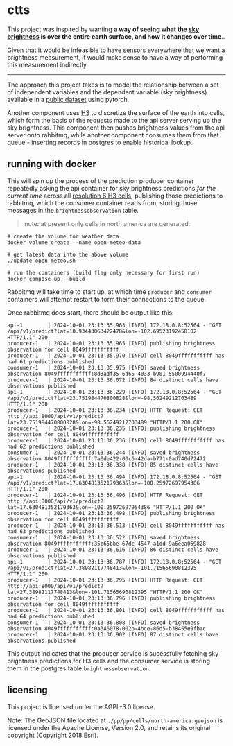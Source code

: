 # ctts

This project was inspired by wanting **a way of seeing what the
[sky brightness](https://en.wikipedia.org/wiki/Sky_brightness)
is over the entire earth surface, and how it changes over time**..

Given that it would be infeasible to have [sensors](http://unihedron.com/projects/darksky/TSL237-E32.pdf)
everywhere that we want a brightness measurement, it would make
sense to have a way of performing this measurement indirectly.

---

The approach this project takes is to model the relationship
between a set of independent variables and the dependent variable
(sky brightness) available in a [public dataset](http://www.unihedron.com/projects/darksky/database/?csv=true) using
pytorch.

Another component uses [H3](https://uber.github.io/h3-py/intro.html)
to discretize the surface of the earth into cells, which form the basis
of the requests made to the api server serving up the sky brightness.
This component then pushes brightness values from the api server onto
rabbitmq, while another component consumes them from that queue -
inserting records in postgres to enable historical lookup.

## running with docker

This will spin up the process of the prediction producer container
repeatedly asking the api container for sky brightness predictions
_for the current time_ across all [resolution 6 H3 cells](https://h3geo.org/docs/core-library/restable/);
publishing those predictions to rabbitmq, which the consumer container reads from,
storing those messages in the `brightnessobservation` table.

> note: at present only cells in north america are generated.

```shell
# create the volume for weather data
docker volume create --name open-meteo-data

# get latest data into the above volume
./update-open-meteo.sh

# run the containers (build flag only necessary for first run)
docker compose up --build
```

Rabbitmq will take time to start up, at which time `producer` and
`consumer` containers will attempt restart to form their connections
to the queue.

Once rabbitmq does start, there should be output like this:

```log
api-1        | 2024-10-01 23:13:35,963 [INFO] 172.18.0.8:52564 - "GET /api/v1/predict?lat=18.93443063422478&lon=-102.69523192458102 HTTP/1.1" 200
producer-1   | 2024-10-01 23:13:35,965 [INFO] publishing brightness observation for cell 8049fffffffffff
producer-1   | 2024-10-01 23:13:35,970 [INFO] cell 8049fffffffffff has had 61 predictions published
consumer-1   | 2024-10-01 23:13:35,975 [INFO] saved brightness observation 8049fffffffffff:8d3adf35-6d65-4033-b901-5500994440f7
producer-1   | 2024-10-01 23:13:36,072 [INFO] 84 distinct cells have observations published
api-1        | 2024-10-01 23:13:36,229 [INFO] 172.18.0.8:52564 - "GET /api/v1/predict?lat=23.751984470800828&lon=-98.56249212703489 HTTP/1.1" 200
producer-1   | 2024-10-01 23:13:36,234 [INFO] HTTP Request: GET http://api:8000/api/v1/predict?lat=23.751984470800828&lon=-98.56249212703489 "HTTP/1.1 200 OK"
producer-1   | 2024-10-01 23:13:36,235 [INFO] publishing brightness observation for cell 8049fffffffffff
producer-1   | 2024-10-01 23:13:36,236 [INFO] cell 8049fffffffffff has had 62 predictions published
consumer-1   | 2024-10-01 23:13:36,244 [INFO] saved brightness observation 8049fffffffffff:7a0de422-00c6-42da-b771-0ad740d72472
producer-1   | 2024-10-01 23:13:36,338 [INFO] 85 distinct cells have observations published
api-1        | 2024-10-01 23:13:36,494 [INFO] 172.18.0.8:52564 - "GET /api/v1/predict?lat=17.630481352179363&lon=-100.25972697954386 HTTP/1.1" 200
producer-1   | 2024-10-01 23:13:36,496 [INFO] HTTP Request: GET http://api:8000/api/v1/predict?lat=17.630481352179363&lon=-100.25972697954386 "HTTP/1.1 200 OK"
producer-1   | 2024-10-01 23:13:36,498 [INFO] publishing brightness observation for cell 8049fffffffffff
producer-1   | 2024-10-01 23:13:36,513 [INFO] cell 8049fffffffffff has had 63 predictions published
consumer-1   | 2024-10-01 23:13:36,522 [INFO] saved brightness observation 8049fffffffffff:35b65bbe-67dc-4547-a1dd-9a6eea059828
producer-1   | 2024-10-01 23:13:36,616 [INFO] 86 distinct cells have observations published
api-1        | 2024-10-01 23:13:36,787 [INFO] 172.18.0.8:52564 - "GET /api/v1/predict?lat=27.38982117748413&lon=-101.71565690812395 HTTP/1.1" 200
producer-1   | 2024-10-01 23:13:36,795 [INFO] HTTP Request: GET http://api:8000/api/v1/predict?lat=27.38982117748413&lon=-101.71565690812395 "HTTP/1.1 200 OK"
producer-1   | 2024-10-01 23:13:36,796 [INFO] publishing brightness observation for cell 8049fffffffffff
producer-1   | 2024-10-01 23:13:36,801 [INFO] cell 8049fffffffffff has had 64 predictions published
consumer-1   | 2024-10-01 23:13:36,808 [INFO] saved brightness observation 8049fffffffffff:0a346078-002b-4bce-86d5-b38455e9fbac
producer-1   | 2024-10-01 23:13:36,902 [INFO] 87 distinct cells have observations published
```

This output indicates that the producer service is sucessfully
fetching sky brightness predictions for H3 cells and the consumer
service is storing them in the postgres table `brightnessobservation`.


## licensing

This project is licensed under the AGPL-3.0 license.

Note: The GeoJSON file located at `./pp/pp/cells/north-america.geojson` is licensed under the Apache License, Version 2.0, and retains its original copyright (Copyright 2018 Esri).

